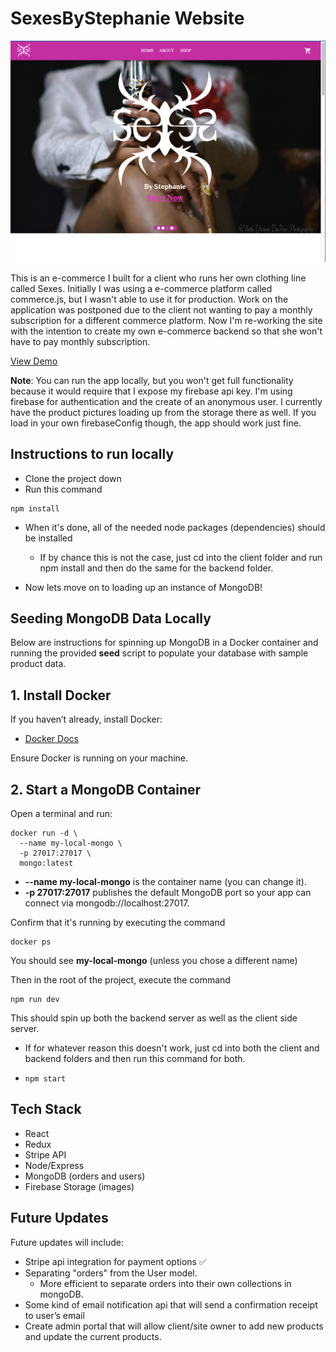 # SexesByStephanie Website

![homepage](/client/src/assets/website-screenshot.png)

This is an e-commerce I built for a client who runs her own clothing line called Sexes. Initially I was using a e-commerce platform called commerce.js, but I wasn't able to use it for production. Work on the application was postponed due to the client not wanting to pay a monthly subscription for a different commerce platform. Now I'm re-working the site with the intention to create my own e-commerce backend so that she won't have to pay monthly subscription.

[View Demo](https://stephanies-website-frontend.onrender.com/)

**Note**: You can run the app locally, but you won't get full functionality because it would require that I expose my firebase api key. I'm using firebase for authentication and the create of an anonymous user. I currently have the product pictures loading up from the storage there as well. If you load in your own firebaseConfig though, the app should work just fine.

## Instructions to run locally

- Clone the project down
- Run this command

```
npm install
```

- When it's done, all of the needed node packages (dependencies) should be installed

  - If by chance this is not the case, just cd into the client folder and run npm install and then do the same for the backend folder.

- Now lets move on to loading up an instance of MongoDB!

## Seeding MongoDB Data Locally

Below are instructions for spinning up MongoDB in a Docker container and running the provided **seed** script to populate your database with sample product data.

## 1. Install Docker

If you haven’t already, install Docker:

- [Docker Docs](https://docs.docker.com/get-docker/)

Ensure Docker is running on your machine.

## 2. Start a MongoDB Container

Open a terminal and run:

```
docker run -d \
  --name my-local-mongo \
  -p 27017:27017 \
  mongo:latest
```

- **--name my-local-mongo** is the container name (you can change it).
- **-p 27017:27017** publishes the default MongoDB port so your app can connect via mongodb://localhost:27017.

Confirm that it's running by executing the command

```
docker ps
```

You should see **my-local-mongo** (unless you chose a different name)

Then in the root of the project, execute the command

```
npm run dev
```

This should spin up both the backend server as well as the client side server.

- If for whatever reason this doesn't work, just cd into both the client and backend folders and then run this command for both.
- ```
  npm start
  ```

## Tech Stack

- React
- Redux
- Stripe API
- Node/Express
- MongoDB (orders and users)
- Firebase Storage (images)

## Future Updates

Future updates will include:

- Stripe api integration for payment options ✅
- Separating "orders" from the User model.
  - More efficient to separate orders into their own collections in mongoDB.
- Some kind of email notification api that will send a confirmation receipt to user’s email
- Create admin portal that will allow client/site owner to add new products and update the current products.
